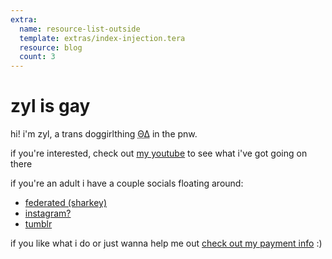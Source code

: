 ```yaml
---
extra:
  name: resource-list-outside
  template: extras/index-injection.tera
  resource: blog
  count: 3
---
```


# zyl is gay

hi! i'm zyl, a trans doggirlthing <abbr title="therian">ΘΔ</abbr> in the pnw.

if you're interested, check out [my youtube](me$https://youtube.com/@zylpup) to see what i've got going on there

if you're an adult i have a couple socials floating around:

- [federated (sharkey)](me$https://fed.zyl.gay/@zyl)
- [instagram?](me$https://www.instagram.com/zylbarker/)
- [tumblr](me$https://www.tumblr.com/zyllian)

if you like what i do or just wanna help me out [check out my payment info](/pay-me) :)
